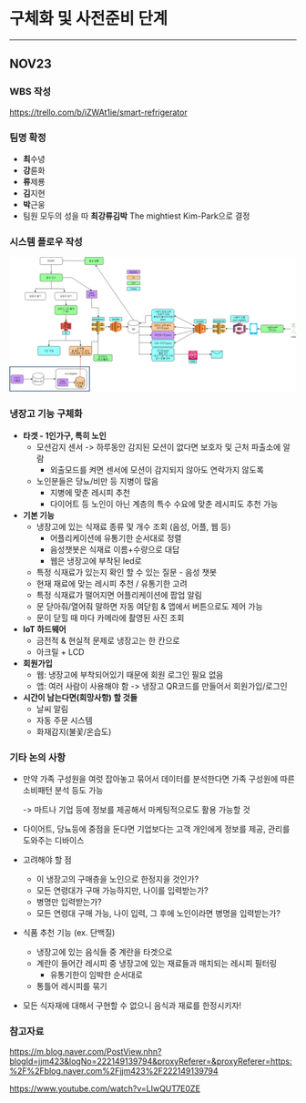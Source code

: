 # 구체화 및 사전준비 단계

---

## NOV23

### WBS 작성

https://trello.com/b/iZWAt1ie/smart-refrigerator



### 팀명 확정

* **최**수녕
* **강**륜화
* **류**제룡
* **김**지현
* **박**근웅
* 팀원 모두의 성을 따 **최강류김박** The mightiest Kim-Park으로 결정



### 시스템 플로우 작성

![TheMightest-kpk시스템플로우](TMK-systemFlow.png)



### 냉장고 기능 구체화

* **타겟 - 1인가구, 특히 노인**
  * 모션감지 센서 -> 하루동안 감지된 모션이 없다면 보호자 및 근처 파출소에 알람
    * 외출모드를 켜면 센서에 모션이 감지되지 않아도 연락가지 않도록
  * 노인분들은 당뇨/비만 등 지병이 많음
    * 지병에 맞춘 레시피 추천
    * 다이어트 등 노인이 아닌 계층의 특수 수요에 맞춘 레시피도 추천 가능
* **기본 기능**
  * 냉장고에 있는 식재료 종류 및 개수 조회 (음성, 어플, 웹 등)
    * 어플리케이션에 유통기한 순서대로 정렬
    * 음성챗봇은 식재료 이름+수량으로 대답
    * 웹은 냉장고에 부착된 led로
  * 특정 식재료가 있는지 확인 할 수 있는 질문 - 음성 챗봇
  * 현재 재료에 맞는 레시피 추천 / 유통기한 고려
  * 특정 식재료가 떨어지면 어플리케이션에 팝업 알림
  * 문 닫아줘/열어줘 말하면 자동 여닫힘 & 앱에서 버튼으로도 제어 가능
  * 문이 닫힐 때 마다 카메라에 촬영된 사진 조회
* **IoT 하드웨어**
  * 금전적 & 현실적 문제로 냉장고는 한 칸으로
  * 아크릴 + LCD
* **회원가입**
  * 웹: 냉장고에 부착되어있기 때문에 회원 로그인 필요 없음
  * 앱: 여러 사람이 사용해야 함 -> 냉장고 QR코드를 만들어서 회원가입/로그인
* **시간이 남는다면(희망사항) 할 것들**
  * 날씨 알림
  * 자동 주문 시스템
  * 화재감지(불꽃/온습도)



### 기타 논의 사항

* 만약 가족 구성원을 여럿 잡아놓고 묶어서 데이터를 분석한다면 가족 구성원에 따른 소비패턴 분석 등도 가능

  -> 마트나 기업 등에 정보를 제공해서 마케팅적으로도 활용 가능할 것

* 다이어트, 당뇨등에 중점을 둔다면 기업보다는 고객 개인에게 정보를 제공, 관리를 도와주는 디바이스
* 고려해야 할 점
  * 이 냉장고의 구매층을 노인으로 한정지을 것인가?
  * 모든 연령대가 구매 가능하지만, 나이를 입력받는가?
  * 병명만 입력받는가?
  * 모든 연령대 구매 가능, 나이 입력, 그 후에 노인이라면 병명을 입력받는가?
* 식품 추천 기능 (ex. 단백질)
  * 냉장고에 있는 음식들 중 계란을 타겟으로
  * 계란이 들어간 레시피 중 냉장고에 있는 재료들과 매치되는 레시피 필터링
    * 유통기한이 임박한 순서대로
  * 통틀어 레시피를 묶기
* 모든 식자재에 대해서 구현할 수 없으니 음식과 재료를 한정시키자!



### 참고자료

https://m.blog.naver.com/PostView.nhn?blogId=jjm423&logNo=222149139794&proxyReferer=&proxyReferer=https:%2F%2Fblog.naver.com%2Fjjm423%2F222149139794

https://www.youtube.com/watch?v=LIwQUT7E0ZE